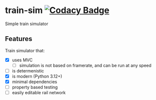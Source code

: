 # train-sim [![Codacy Badge](https://app.codacy.com/project/badge/Grade/2ca50f04f6314d29b8271f5cbdbf4207)](https://app.codacy.com/gh/theowiik/train-sim/dashboard?utm_source=gh&utm_medium=referral&utm_content=&utm_campaign=Badge_grade)

Simple train simulator

## Features

Train simulator that:

- [x] uses MVC
  - [ ] simulation is not based on framerate, and can be run at any speed
- [ ] is determenistic
- [x] is modern (Python 3.12+)
- [x] minimal dependencies
- [ ] property based testing
- [ ] easily editable rail network
